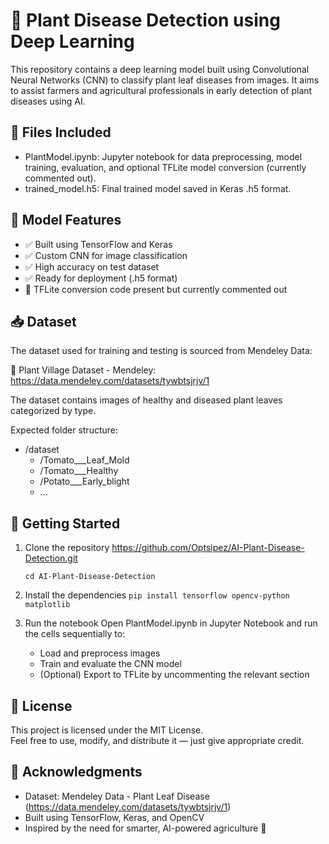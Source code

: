 # 🌿 Plant Disease Detection using Deep Learning

This repository contains a deep learning model built using Convolutional Neural Networks (CNN) to classify plant leaf diseases from images. It aims to assist farmers and agricultural professionals in early detection of plant diseases using AI.

## 📁 Files Included

- PlantModel.ipynb: Jupyter notebook for data preprocessing, model training, evaluation, and optional TFLite model conversion (currently commented out).
- trained_model.h5: Final trained model saved in Keras .h5 format.

## 🧠 Model Features

- ✅ Built using TensorFlow and Keras
- ✅ Custom CNN for image classification
- ✅ High accuracy on test dataset
- ✅ Ready for deployment (.h5 format)
- 🚫 TFLite conversion code present but currently commented out

## 📥 Dataset

The dataset used for training and testing is sourced from Mendeley Data:

🔗 Plant Village Dataset - Mendeley: https://data.mendeley.com/datasets/tywbtsjrjv/1

The dataset contains images of healthy and diseased plant leaves categorized by type.

Expected folder structure:
- /dataset
  - /Tomato___Leaf_Mold
  - /Tomato___Healthy
  - /Potato___Early_blight
  - ...

## 🚀 Getting Started

1. Clone the repository
   https://github.com/Optsipez/AI-Plant-Disease-Detection.git
   
   `cd AI-Plant-Disease-Detection`

3. Install the dependencies
   `pip install tensorflow opencv-python matplotlib`

4. Run the notebook
   Open PlantModel.ipynb in Jupyter Notebook and run the cells sequentially to:
   - Load and preprocess images
   - Train and evaluate the CNN model
   - (Optional) Export to TFLite by uncommenting the relevant section

## 📄 License

This project is licensed under the MIT License.  
Feel free to use, modify, and distribute it — just give appropriate credit.

## 🙌 Acknowledgments

- Dataset: Mendeley Data - Plant Leaf Disease (https://data.mendeley.com/datasets/tywbtsjrjv/1)
- Built using TensorFlow, Keras, and OpenCV
- Inspired by the need for smarter, AI-powered agriculture 🌾

